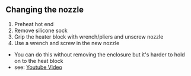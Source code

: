 ## Changing the nozzle
1. Preheat hot end
2. Remove silicone sock
3. Grip the heater block with wrench/pliers and unscrew nozzle
4. Use a wrench and screw in the new nozzle

* You can do this without removing the enclosure but it's harder to hold on to the heat block
* see: [Youtube Video](https://www.youtube.com/watch?v=I10YJulst70&ab_channel=3DPrinterAcademy-Tutorials)


